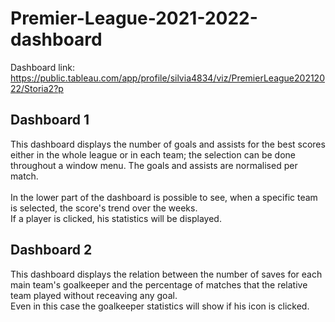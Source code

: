 # Premier-League-2021-2022-dashboard

Dashboard link: https://public.tableau.com/app/profile/silvia4834/viz/PremierLeague20212022/Storia2?p
<br>
## Dashboard 1

This dashboard displays the number of goals and assists for the best scores either in the whole league or in each team; the selection can be done throughout a window menu. The goals and assists are normalised per match. <br><br>
In the lower part of the dashboard is possible to see, when a specific team is selected, the score's trend over the weeks. <br>
If a player is clicked, his statistics will be displayed.

## Dashboard 2 

This dashboard displays the relation between the number of saves for each main team's goalkeeper and the percentage of matches that the relative team played without receaving any goal. 
<br>
Even in this case the goalkeeper statistics will show if his icon is clicked. 
